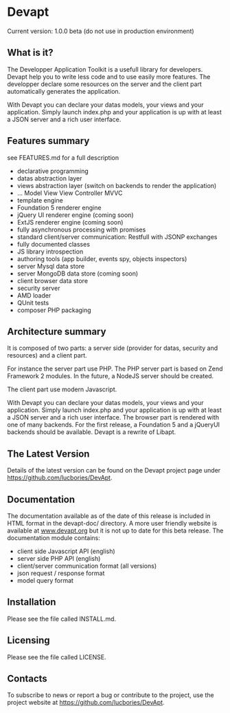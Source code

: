 Devapt
======

Current version: 1.0.0 beta (do not use in production environment)

What is it?
-----------

The Developper Application Toolkit is a usefull library for developers.
Devapt help you to write less code and to use easily more features.
The developper declare some resources on the server and the client part automatically generates the application.

With Devapt you can declare your datas models, your views and your application.
Simply launch index.php and your application is up with at least a JSON server and
a rich user interface.


Features summary
----------------

see FEATURES.md for a full description

* declarative programming
* datas abstraction layer
* views abstraction layer (switch on backends to render the application)
* ... Model View View Controller MVVC
* template engine
* Foundation 5 renderer engine
* jQuery UI renderer engine (coming soon)
* ExtJS renderer engine (coming soon)
* fully asynchronous processing with promises
* standard client/server communication: Restfull with JSONP exchanges
* fully documented classes
* JS library introspection
* authoring tools (app builder, events spy, objects inspectors)
* server Mysql data store
* server MongoDB data store (coming soon)
* client browser data store
* security server
* AMD loader
* QUnit tests
* composer PHP packaging


Architecture summary
--------------------
It is composed of two parts: a server side (provider for datas, security and resources) and a client part.

For instance the server part use PHP. The PHP server part is based on Zend Framework 2 modules.
In the future, a NodeJS server should be created.

The client part use modern Javascript.

With Devapt you can declare your datas models, your views and your application.
Simply launch index.php and your application is up with at least a JSON server and
a rich user interface. The browser part is rendered with one of many backends.
For the first release, a Foundation 5 and a jQueryUI backends should be available.
Devapt is a rewrite of Libapt.


The Latest Version
------------------

Details of the latest version can be found on the Devapt project page
under https://github.com/lucbories/DevApt.


Documentation
-------------

The documentation available as of the date of this release is
included in HTML format in the devapt-doc/ directory.
A more user friendly website is available at www.devapt.org but it is not up to date for this beta release.
The documentation module contains:
 * client side Javascript API (english)
 * server side PHP API (english)
 * client/server communication format (all versions)
  * json request / response format
  * model query format

  
Installation
------------

Please see the file called INSTALL.md.


Licensing
---------

Please see the file called LICENSE.


Contacts
--------

To subscribe to news or report a bug or contribute to the project, use the project website at https://github.com/lucbories/DevApt.
